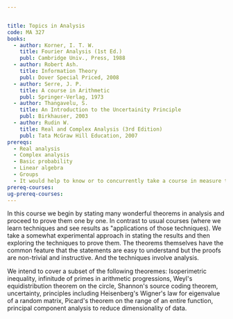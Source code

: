```yaml
---


title: Topics in Analysis
code: MA 327
books:
  - author: Korner, I. T. W.
    title: Fourier Analysis (1st Ed.)
    publ: Cambridge Univ., Press, 1988
  - author: Robert Ash. 
    title: Information Theory
    publ: Dover Special Priced, 2008
  - author: Serre, J. P.
    title: A course in Arithmetic
    publ: Springer-Verlag, 1973
  - author: Thangavelu, S.
    title: An Introduction to the Uncertainity Principle
    publ: Birkhauser, 2003
  - author: Rudin W.
    title: Real and Complex Analysis (3rd Edition)
    publ: Tata McGraw Hill Education, 2007    
prereqs:
  - Real analysis 
  - Complex analysis 
  - Basic probability 
  - Linear algebra
  - Groups 
  - It would help to know or to concurrently take a course in measure theory and /or functional analysis.
prereq-courses: 
ug-prereq-courses: 
---
```



In this course we begin by stating many wonderful theorems in analysis and
proceed to prove them one by one. In contrast to usual courses (where we learn
techniques and see results as "applications of those techniques). We take a
somewhat experimental approach in stating the results and then exploring the
techniques to prove them. The theorems themselves have the common feature that
the statements are easy to understand but the proofs are non-trivial and
instructive. And the techniques involve analysis.

We intend to cover a subset of the following theoremes: Isoperimetric
inequality, infinitude of primes in arithmetic progressions, Weyl's
equidistribution theorem on the circle, Shannon's source coding theorem,
uncertainty, principles including Heisenberg's Wigner's law for eigenvalue of a
random matrix, Picard's theorem on the range of an entire function, principal
component analysis to reduce dimensionality of data.
 
